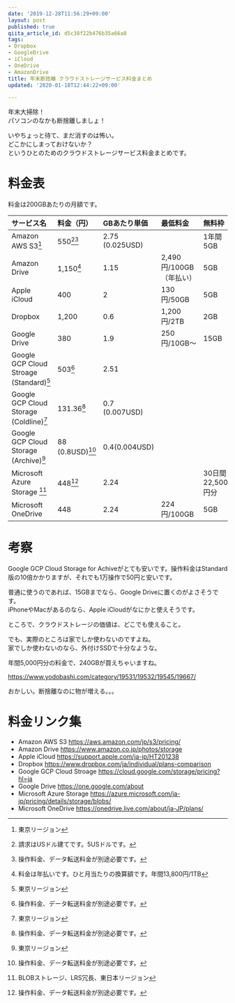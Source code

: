 ```yaml
---
date: '2019-12-28T11:56:29+09:00'
layout: post
published: true
qiita_article_id: d5c38f22b476b35a66a8
tags:
- Dropbox
- GoogleDrive
- iCloud
- OneDrive
- AmazonDrive
title: 年末断捨離 クラウドストレージサービス料金まとめ
updated: '2020-01-18T12:44:22+09:00'

---
```

年末大掃除！  
パソコンのなかも断捨離しましょ！  
  
いやちょっと待て、まだ消すのは怖い。  
どこかにしまっておけないか？  
というひとのためのクラウドストレージサービス料金まとめです。  
  
  
# 料金表  
  
料金は200GBあたりの月額です。  
  
| サービス名 | 料金（円） | GBあたり単価 | 最低料金 | 無料枠|  
|:--|:--|:--|:--|:--|  
| Amazon AWS S3[^a] | 550[^e][^c] | 2.75 (0.025USD) || 1年間5GB |  
| Amazon Drive | 1,150[^d] | 1.15 | 2,490円/100GB （年払い） | 5GB |  
| Apple iCloud  | 400 | 2 | 130円/50GB   | 5GB |  
| Dropbox | 1,200 | 0.6 | 1,200円/2TB | 2GB |  
| Google Drive  | 380  | 1.9 | 250円/10GB〜  | 15GB |  
| Google GCP Cloud Stroage (Standard)[^a] | 503[^c] | 2.51 |||   
| Google GCP Cloud Storage (Coldline)[^a] | 131.36[^c] | 0.7 (0.007USD)|||  
| Google GCP Cloud Storage (Archive)[^a] | 88 (0.8USD)[^c] | 0.4(0.004USD) |||  
| Microsoft Azure Storage [^b] | 448[^c] | 2.24 || 30日間22,500円分 |  
| Microsoft OneDrive  | 448  | 2.24 | 224円/100GB  | 5GB |  
  
[^a]: 東京リージョン  
[^b]: BLOBストレージ、LRS冗長、東日本リージョン  
[^c]: 操作料金、データ転送料金が別途必要です。  
[^d]: 料金は年払いです。ひと月当たりの換算額です。年間13,800円/1TB  
[^e]: 請求はUSドル建てです。5USドルです。  
  
  
# 考察  
  
Google GCP Cloud Storage for Achiveがとても安いです。操作料金はStandard版の10倍かかりますが、それでも1万操作で50円と安いです。  
  
普通に使うのであれば、15GBまでなら、Google Driveに置くのがよさそうです。  
iPhoneやMacがあるのなら、Apple iCloudがなにかと使えそうです。  
  
ところで、クラウドストレージの価値は、どこでも使えること。  
  
でも、実際のところは家でしか使わないのですよね。  
家でしか使わないのなら、外付けSSDで十分なような。  
  
年間5,000円分の料金で、240GBが買えちゃいますね。  
  
https://www.yodobashi.com/category/19531/19532/19545/19667/  
  
おかしい。断捨離なのに物が増える。。。  
  
  
# 料金リンク集  
  
* Amazon AWS S3 https://aws.amazon.com/jp/s3/pricing/  
* Amazon Drive https://www.amazon.co.jp/photos/storage  
* Apple iCloud https://support.apple.com/ja-jp/HT201238  
* Dropbox https://www.dropbox.com/ja/individual/plans-comparison  
* Google GCP Cloud Stroage https://cloud.google.com/storage/pricing?hl=ja  
* Google Drive https://one.google.com/about  
* Microsoft Azure Storage https://azure.microsoft.com/ja-jp/pricing/details/storage/blobs/  
* Microsoft OneDrive https://onedrive.live.com/about/ja-JP/plans/  
  
